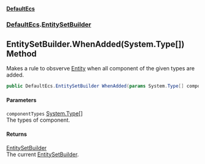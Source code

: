 #### [DefaultEcs](./index.md 'index')
### [DefaultEcs](./DefaultEcs.md 'DefaultEcs').[EntitySetBuilder](./DefaultEcs-EntitySetBuilder.md 'DefaultEcs.EntitySetBuilder')
## EntitySetBuilder.WhenAdded(System.Type[]) Method
Makes a rule to obsverve [Entity](./DefaultEcs-Entity.md 'DefaultEcs.Entity') when all component of the given types are added.  
```C#
public DefaultEcs.EntitySetBuilder WhenAdded(params System.Type[] componentTypes);
```
#### Parameters
<a name='DefaultEcs-EntitySetBuilder-WhenAdded(System-Type--)-componentTypes'></a>
`componentTypes` [System.Type](https://docs.microsoft.com/en-us/dotnet/api/System.Type 'System.Type')[[]](https://docs.microsoft.com/en-us/dotnet/api/System.Array 'System.Array')  
The types of component.  
  
#### Returns
[EntitySetBuilder](./DefaultEcs-EntitySetBuilder.md 'DefaultEcs.EntitySetBuilder')  
The current [EntitySetBuilder](./DefaultEcs-EntitySetBuilder.md 'DefaultEcs.EntitySetBuilder').  
